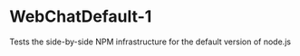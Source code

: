 WebChatDefault-1
================

Tests the side-by-side NPM infrastructure for the default version of node.js